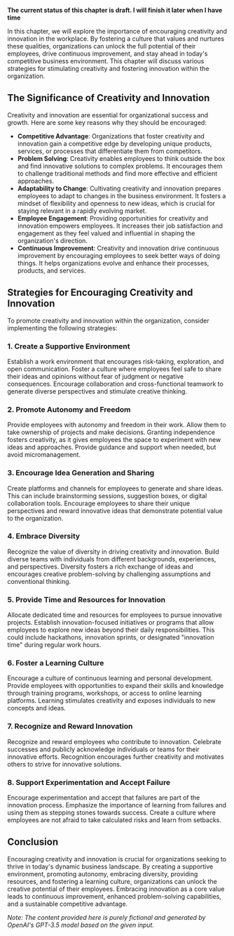 **The current status of this chapter is draft. I will finish it later when I have time**

In this chapter, we will explore the importance of encouraging creativity and innovation in the workplace. By fostering a culture that values and nurtures these qualities, organizations can unlock the full potential of their employees, drive continuous improvement, and stay ahead in today's competitive business environment. This chapter will discuss various strategies for stimulating creativity and fostering innovation within the organization.

**The Significance of Creativity and Innovation**
-------------------------------------------------

Creativity and innovation are essential for organizational success and growth. Here are some key reasons why they should be encouraged:

* **Competitive Advantage**: Organizations that foster creativity and innovation gain a competitive edge by developing unique products, services, or processes that differentiate them from competitors.
* **Problem Solving**: Creativity enables employees to think outside the box and find innovative solutions to complex problems. It encourages them to challenge traditional methods and find more effective and efficient approaches.
* **Adaptability to Change**: Cultivating creativity and innovation prepares employees to adapt to changes in the business environment. It fosters a mindset of flexibility and openness to new ideas, which is crucial for staying relevant in a rapidly evolving market.
* **Employee Engagement**: Providing opportunities for creativity and innovation empowers employees. It increases their job satisfaction and engagement as they feel valued and influential in shaping the organization's direction.
* **Continuous Improvement**: Creativity and innovation drive continuous improvement by encouraging employees to seek better ways of doing things. It helps organizations evolve and enhance their processes, products, and services.

**Strategies for Encouraging Creativity and Innovation**
--------------------------------------------------------

To promote creativity and innovation within the organization, consider implementing the following strategies:

### **1. Create a Supportive Environment**

Establish a work environment that encourages risk-taking, exploration, and open communication. Foster a culture where employees feel safe to share their ideas and opinions without fear of judgment or negative consequences. Encourage collaboration and cross-functional teamwork to generate diverse perspectives and stimulate creative thinking.

### **2. Promote Autonomy and Freedom**

Provide employees with autonomy and freedom in their work. Allow them to take ownership of projects and make decisions. Granting independence fosters creativity, as it gives employees the space to experiment with new ideas and approaches. Provide guidance and support when needed, but avoid micromanagement.

### **3. Encourage Idea Generation and Sharing**

Create platforms and channels for employees to generate and share ideas. This can include brainstorming sessions, suggestion boxes, or digital collaboration tools. Encourage employees to share their unique perspectives and reward innovative ideas that demonstrate potential value to the organization.

### **4. Embrace Diversity**

Recognize the value of diversity in driving creativity and innovation. Build diverse teams with individuals from different backgrounds, experiences, and perspectives. Diversity fosters a rich exchange of ideas and encourages creative problem-solving by challenging assumptions and conventional thinking.

### **5. Provide Time and Resources for Innovation**

Allocate dedicated time and resources for employees to pursue innovative projects. Establish innovation-focused initiatives or programs that allow employees to explore new ideas beyond their daily responsibilities. This could include hackathons, innovation sprints, or designated "innovation time" during regular work hours.

### **6. Foster a Learning Culture**

Encourage a culture of continuous learning and personal development. Provide employees with opportunities to expand their skills and knowledge through training programs, workshops, or access to online learning platforms. Learning stimulates creativity and exposes individuals to new concepts and ideas.

### **7. Recognize and Reward Innovation**

Recognize and reward employees who contribute to innovation. Celebrate successes and publicly acknowledge individuals or teams for their innovative efforts. Recognition encourages further creativity and motivates others to strive for innovative solutions.

### **8. Support Experimentation and Accept Failure**

Encourage experimentation and accept that failures are part of the innovation process. Emphasize the importance of learning from failures and using them as stepping stones towards success. Create a culture where employees are not afraid to take calculated risks and learn from setbacks.

**Conclusion**
--------------

Encouraging creativity and innovation is crucial for organizations seeking to thrive in today's dynamic business landscape. By creating a supportive environment, promoting autonomy, embracing diversity, providing resources, and fostering a learning culture, organizations can unlock the creative potential of their employees. Embracing innovation as a core value leads to continuous improvement, enhanced problem-solving capabilities, and a sustainable competitive advantage.

*Note: The content provided here is purely fictional and generated by OpenAI's GPT-3.5 model based on the given input.*

